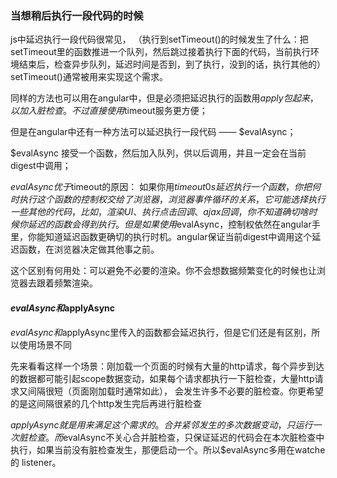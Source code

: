 ### 当想稍后执行一段代码的时候
js中延迟执行一段代码很常见，
（执行到setTimeout()的时候发生了什么：把setTimeout里的函数推进一个队列，然后跳过接着执行下面的代码，当前执行环境结束后，检查异步队列，延迟时间是否到，到了执行，没到的话，执行其他的）
setTimeout()通常被用来实现这个需求。

同样的方法也可以用在angular中，但是必须把延迟执行的函数用$apply包起来，以加入脏检查。不过直接使用$timeout服务更方便；

但是在angular中还有一种方法可以延迟执行一段代码 —— $evalAsync；

$evalAsync 接受一个函数，然后加入队列，供以后调用，并且一定会在当前digest中调用；

$evalAsync优于$timeout的原因：
如果你用$timeout 0s延迟执行一个函数，你把何时执行这个函数的控制权交给了浏览器，浏览器事件循环的关系，它可能选择执行一些其他的代码，比如，渲染UI、执行点击回调、ajax回调，你不知道确切啥时候你延迟的函数会得到执行。
但是如果使用$evalAsync，控制权依然在angular手里，你能知道延迟函数更确切的执行时机。angular保证当前digest中调用这个延迟函数，在浏览器决定做其他事之前。

这个区别有何用处：可以避免不必要的渲染。你不会想数据频繁变化的时候也让浏览器去跟着频繁渲染。

#### $evalAsync和$applyAsync
$evalAsync和$applyAsync里传入的函数都会延迟执行，但是它们还是有区别，所以使用场景不同

先来看看这样一个场景：刚加载一个页面的时候有大量的http请求，每个异步到达的数据都可能引起scope数据变动，如果每个请求都执行一下脏检查，大量http请求又间隔很短（页面刚加载时通常如此），
会发生许多不必要的脏检查。你更希望的是这间隔很紧的几个http发生完后再进行脏检查

$applyAsync就是用来满足这个需求的。合并紧邻发生的多次数据变动，只运行一次脏检查。而$evalAsync不关心合并脏检查，只保证延迟的代码会在本次脏检查中执行，如果当前没有脏检查发生，那便启动一个。所以$evalAsync多用在watche 的 listener。









